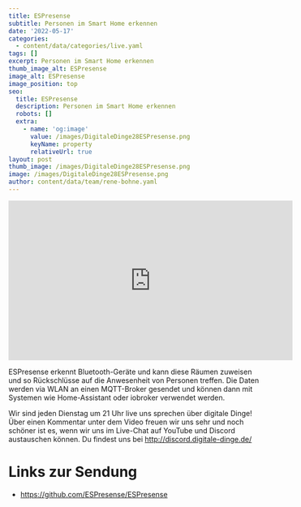 ```yaml
---
title: ESPresense 
subtitle: Personen im Smart Home erkennen
date: '2022-05-17'
categories:
  - content/data/categories/live.yaml
tags: []
excerpt: Personen im Smart Home erkennen
thumb_image_alt: ESPresense
image_alt: ESPresense
image_position: top
seo:
  title: ESPresense
  description: Personen im Smart Home erkennen
  robots: []
  extra:
    - name: 'og:image'
      value: /images/DigitaleDinge28ESPresense.png
      keyName: property
      relativeUrl: true
layout: post
thumb_image: /images/DigitaleDinge28ESPresense.png
image: /images/DigitaleDinge28ESPresense.png
author: content/data/team/rene-bohne.yaml
---
```

<iframe width="560" height="315"
src="https://www.youtube-nocookie.com/embed/aAmDFpslWHc?modestbranding=1"
frameborder="0" allow="accelerometer; autoplay; encrypted-media;
gyroscope; picture-in-picture" allowfullscreen>\\\</iframe>

ESPresense erkennt Bluetooth-Geräte und kann diese Räumen zuweisen und so Rückschlüsse auf die Anwesenheit von Personen treffen. Die Daten werden via WLAN an einen MQTT-Broker gesendet und können dann mit Systemen wie Home-Assistant oder iobroker verwendet werden.

Wir sind jeden Dienstag um 21 Uhr live uns sprechen über digitale Dinge! Über einen Kommentar unter dem Video freuen wir uns sehr und noch schöner ist es, wenn wir uns im Live-Chat auf YouTube und Discord austauschen können. Du findest uns bei http://discord.digitale-dinge.de/

# Links zur Sendung

* https://github.com/ESPresense/ESPresense